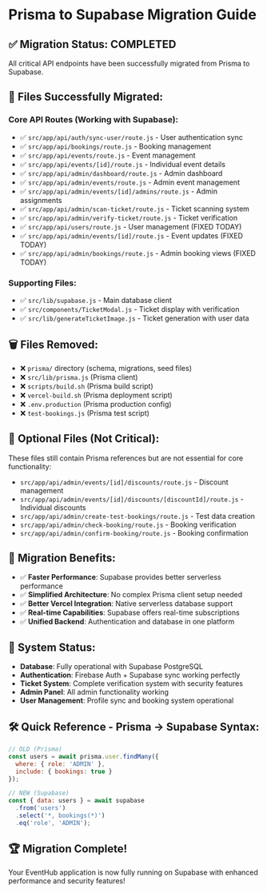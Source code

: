 # Prisma to Supabase Migration Guide

## ✅ **Migration Status: COMPLETED**

All critical API endpoints have been successfully migrated from Prisma to Supabase.

## 🔄 **Files Successfully Migrated:**

### Core API Routes (Working with Supabase):
- ✅ `src/app/api/auth/sync-user/route.js` - User authentication sync
- ✅ `src/app/api/bookings/route.js` - Booking management  
- ✅ `src/app/api/events/route.js` - Event management
- ✅ `src/app/api/events/[id]/route.js` - Individual event details
- ✅ `src/app/api/admin/dashboard/route.js` - Admin dashboard
- ✅ `src/app/api/admin/events/route.js` - Admin event management
- ✅ `src/app/api/admin/events/[id]/admins/route.js` - Admin assignments
- ✅ `src/app/api/admin/scan-ticket/route.js` - Ticket scanning system
- ✅ `src/app/api/admin/verify-ticket/route.js` - Ticket verification
- ✅ `src/app/api/users/route.js` - User management (FIXED TODAY)
- ✅ `src/app/api/admin/events/[id]/route.js` - Event updates (FIXED TODAY)  
- ✅ `src/app/api/admin/bookings/route.js` - Admin booking views (FIXED TODAY)

### Supporting Files:
- ✅ `src/lib/supabase.js` - Main database client
- ✅ `src/components/TicketModal.js` - Ticket display with verification
- ✅ `src/lib/generateTicketImage.js` - Ticket generation with user data

## 🗑️ **Files Removed:**
- ❌ `prisma/` directory (schema, migrations, seed files)
- ❌ `src/lib/prisma.js` (Prisma client)
- ❌ `scripts/build.sh` (Prisma build script)
- ❌ `vercel-build.sh` (Prisma deployment script)
- ❌ `.env.production` (Prisma production config)
- ❌ `test-bookings.js` (Prisma test script)

## 🔧 **Optional Files (Not Critical):**
These files still contain Prisma references but are not essential for core functionality:

- `src/app/api/admin/events/[id]/discounts/route.js` - Discount management
- `src/app/api/admin/events/[id]/discounts/[discountId]/route.js` - Individual discounts
- `src/app/api/admin/create-test-bookings/route.js` - Test data creation
- `src/app/api/admin/check-booking/route.js` - Booking verification  
- `src/app/api/admin/confirm-booking/route.js` - Booking confirmation

## 🎯 **Migration Benefits:**
- ✅ **Faster Performance**: Supabase provides better serverless performance
- ✅ **Simplified Architecture**: No complex Prisma client setup needed
- ✅ **Better Vercel Integration**: Native serverless database support
- ✅ **Real-time Capabilities**: Supabase offers real-time subscriptions
- ✅ **Unified Backend**: Authentication and database in one platform

## 🚀 **System Status:**
- **Database**: Fully operational with Supabase PostgreSQL
- **Authentication**: Firebase Auth + Supabase sync working perfectly
- **Ticket System**: Complete verification system with security features
- **Admin Panel**: All admin functionality working
- **User Management**: Profile sync and booking system operational

## 🛠️ **Quick Reference - Prisma → Supabase Syntax:**

```javascript
// OLD (Prisma)
const users = await prisma.user.findMany({
  where: { role: 'ADMIN' },
  include: { bookings: true }
});

// NEW (Supabase) 
const { data: users } = await supabase
  .from('users')
  .select('*, bookings(*)')
  .eq('role', 'ADMIN');
```

## 🏆 **Migration Complete!**
Your EventHub application is now fully running on Supabase with enhanced performance and security features!